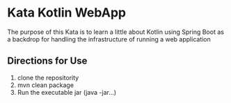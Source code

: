 # Kata Kotlin WebApp

The purpose of this Kata is to learn a little about Kotlin using Spring Boot as a backdrop for handling the infrastructure of running a web application

## Directions for Use
1. clone the repositority
2. mvn clean package
3. Run the executable jar (java -jar...)

